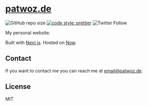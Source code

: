 # [patwoz.de](https://patwoz.de)

![GitHub repo size](https://img.shields.io/github/repo-size/patlux/patwoz-de)
[![code style: prettier](https://img.shields.io/badge/code_style-prettier-ff69b4.svg?style=flat-square)](https://github.com/prettier/prettier)
![Twitter Follow](https://img.shields.io/twitter/follow/de_patwoz?style=social)

My personal website.

Built with [Next.js](https://nextjs.org/). Hosted on [Now](https://zeit.co/).

## Contact

If you want to contact me you can reach me at <email@patwoz.de>.

## License

MIT
